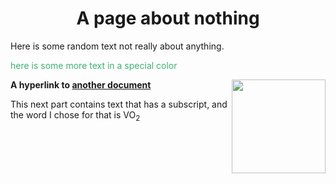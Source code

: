   <h1 align="center">A page about nothing</h1>
 
  Here is some random text not really about anything. 
  <p style="color:MediumSeaGreen;">here is some more text in a special color</p>
  <img src="image.png" align="right" width="150">

 

**A hyperlink to [another document](readme.md)**  

This next part contains text that has a subscript, and the word I chose for that is
  VO<sub>2</sub>
